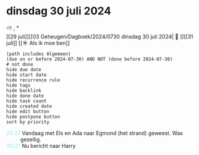 # dinsdag 30 juli 2024

⛅ , °<br>[[29 juli]][[03 Geheugen/Dagboek/2024/0730 dinsdag 30 juli 2024| 📓 ]][[31 juli]]
[[☀️ Als ik moe ben]]
```tasks
(path includes Algemeen)
(due on or before 2024-07-30) AND NOT (done before 2024-07-30)
# not done
hide due date
hide start date
hide recurrence rule
hide tags
hide backlink
hide done date
hide task count
hide created date
hide edit button
hide postpone button 
sort by priority 
```
<p style="padding-left: 2.7em; text-indent: -2.7em; margin: 0"><font color=#8be9f2>20:27</font>  Vandaag met Els en Ada naar Egmond (het strand) geweest. Was gezellig. </p>   
<p style="padding-left: 2.7em; text-indent: -2.7em; margin: 0"><font color=#8be9f2>20:27</font>  Nu bericht naar Harry </p>   